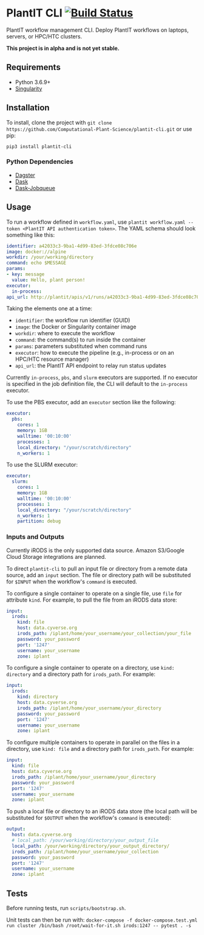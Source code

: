 # PlantIT CLI [![Build Status](https://travis-ci.com/Computational-Plant-Science/plantit-cli.svg?branch=master)](https://travis-ci.com/Computational-Plant-Science/plantit-cli)

PlantIT workflow management CLI. Deploy PlantIT workflows on laptops, servers, or HPC/HTC clusters. 

**This project is in alpha and is not yet stable.**

## Requirements

- Python 3.6.9+
- [Singularity](https://sylabs.io/docs/)

## Installation

To install, clone the project with `git clone https://github.com/Computational-Plant-Science/plantit-cli.git` or use pip:

```
pip3 install plantit-cli
```

### Python Dependencies

- [Dagster](https://docs.dagster.io/)
- [Dask](https://dask.org/)
- [Dask-Jobqueue](https://jobqueue.dask.org/en/latest/)

## Usage

To run a workflow defined in `workflow.yaml`, use `plantit workflow.yaml --token <PlantIT API authentication token>`. The YAML schema should look something like this:

```yaml
identifier: a42033c3-9ba1-4d99-83ed-3fdce08c706e
image: docker://alpine
workdir: /your/working/directory
command: echo $MESSAGE
params:
- key: message
  value: Hello, plant person!
executor:
  in-process:
api_url: http://plantit/apis/v1/runs/a42033c3-9ba1-4d99-83ed-3fdce08c706e/update_target_status/
```

Taking the elements one at a time:

- `identifier`: the workflow run identifier (GUID)
- `image`: the Docker or Singularity container image
- `workdir`: where to execute the workflow
- `command`: the command(s) to run inside the container
- `params`: parameters substituted  when command runs
- `executor`: how to execute the pipeline (e.g., in-process or on an HPC/HTC resource manager)
- `api_url`: the PlantIT API endpoint to relay run status updates

Currently `in-process`, `pbs`, and `slurm`  executors are supported. If no executor is specified in the job definition file, the CLI will default to the `in-process` executor.

To use the PBS executor, add an `executor` section like the following:

```yaml
executor:
  pbs:
    cores: 1
    memory: 1GB
    walltime: '00:10:00'
    processes: 1
    local_directory: "/your/scratch/directory"
    n_workers: 1
```

To use the SLURM executor:

```yaml
executor:
  slurm:
    cores: 1
    memory: 1GB
    walltime: '00:10:00'
    processes: 1
    local_directory: "/your/scratch/directory"
    n_workers: 1
    partition: debug
```

### Inputs and Outputs

Currently iRODS is the only supported data source. Amazon S3/Google Cloud Storage integrations are planned.

To direct `plantit-cli` to pull an input file or directory from a remote data source, add an `input` section. The file or directory path will be substituted for `$INPUT` when the workflow's `command` is executed.

To configure a single container to operate on a single file, use `file` for attribute `kind`. For example, to pull the file from an iRODS data store:

```yaml
input:
  irods:
    kind: file
    host: data.cyverse.org
    irods_path: /iplant/home/your_username/your_collection/your_file
    password: your_password
    port: '1247'
    username: your_username
    zone: iplant
```

To configure a single container to operate on a directory, use `kind: directory` and a directory path for `irods_path`. For example:

```yaml
input:
  irods:
    kind: directory
    host: data.cyverse.org
    irods_path: /iplant/home/your_username/your_directory
    password: your_password
    port: '1247'
    username: your_username
    zone: iplant
```

To configure multiple containers to operate in parallel on the files in a directory, use `kind: file` and a directory path for `irods_path`. For example:

```yaml
input:
  kind: file
  host: data.cyverse.org
  irods_path: /iplant/home/your_username/your_directory
  password: your_password
  port: '1247'
  username: your_username
  zone: iplant
```

To push a local file or directory to an iRODS data store (the local path will be substituted for `$OUTPUT` when the workflow's `command` is executed):

```yaml
output:
  host: data.cyverse.org
  # local_path: /your/working/directory/your_output_file
  local_path: /your/working/directory/your_output_directory/
  irods_path: /iplant/home/your_username/your_collection
  password: your_password
  port: '1247'
  username: your_username
  zone: iplant
```

## Tests

Before running tests, run `scripts/bootstrap.sh`.

Unit tests can then be run with: `docker-compose -f docker-compose.test.yml run cluster /bin/bash /root/wait-for-it.sh irods:1247 -- pytest . -s`
